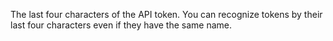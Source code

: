 The last four characters of the API token. You can recognize tokens by their last four characters even if they have the same name.